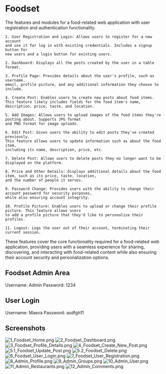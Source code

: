 # Foodset

The features and modules for a food-related web application with user registration and authentication 
functionality.     

    1. User Registration and Login: Allows users to register for a new account 
    and use it for log in with existing credentials. Includes a signup button for 
    new users and a login button for existing users.

    2. Dashboard: Displays all the posts created by the user in a table format.

    3. Profile Page: Provides details about the user's profile, such as username, 
    email, profile picture, and any additional information they choose to include.

    4. Create Post: Enables users to create new posts about food items. 
    This feature likely includes fields for the food item's name, description, price, taste, and location.

    5. Add Images: Allows users to upload images of the food items they're posting about. Supports JPG format 
    and PNG format for image uploads.

    6. Edit Post: Gives users the ability to edit posts they've created previously. 
    This feature allows users to update information such as about the food item, 
    including its name, description, price, etc.

    7. Delete Post: Allows users to delete posts they no longer want to be displayed on the platform.

    8. Price and Other Details: Displays additional details about the food item, such as its price, taste, location, 
    and the number of people it serves.

    9. Password Change: Provides users with the ability to change their account password for security purposes,
    while also ensuring account integrity.

    10. Profile Picture: Enables users to upload or change their profile picture. This feature allows users 
    to add a profile picture that they'd like to personalize their profiles.

    11. Logout: Logs the user out of their account, terminating their current session.

These features cover the core functionality required for a food-related web application, 
providing users with a seamless experience for sharing, discovering, and interacting with 
food-related content while also ensuring their account security and personalization options.

## Foodset Admin Area
Username: Admin
Password: 1234

## User Login
Username: Maeva
Password: asdfgh11

## Screenshots
![1_Foodset_Home.png](https://github.com/sibina-sto/Foodset/blob/main/image/1_Foodset_Home.png?raw=true)
![2_Foodset_Dashboard.png](https://github.com/sibina-sto/Foodset/blob/main/image/2_Foodset_Dashboard.png?raw=true)
![3_Foodset_Profile_Details.png](https://github.com/sibina-sto/Foodset/blob/main/image/3_Foodset_Profile_Details.png?raw=true)
![4_Foodset_Create_New_Post.png](https://github.com/sibina-sto/Foodset/blob/main/image/4_Foodset_Create_New_Post.png?raw=true)
![5.1_Foodset_Update_Post.png](https://github.com/sibina-sto/Foodset/blob/main/image/5.1_Foodset_Update_Post.png?raw=true)
![5.2_Foodset_Delete.png](https://github.com/sibina-sto/Foodset/blob/main/image/5.2_Foodset_Delete.png?raw=true)
![6_Foodset_User_Login.png](https://github.com/sibina-sto/Foodset/blob/main/image/6_Foodset_User_Login.png?raw=true)
![7_Foodset_User_Registration.png](https://github.com/sibina-sto/Foodset/blob/main/image/7_Foodset_User_Registration.png?raw=true)
![8_Admin_Profile.png](https://github.com/sibina-sto/Foodset/blob/main/image/8_Admin_Profile.png?raw=true)
![9_Admin_Groups.png](https://github.com/sibina-sto/Foodset/blob/main/image/9_Admin_Groups.png?raw=true)
![10_Admin_User.png](https://github.com/sibina-sto/Foodset/blob/main/image/10_Admin_User.png?raw=true)
![11_Admin_Restaurants.png](https://github.com/sibina-sto/Foodset/blob/main/image/11_Admin_Restaurants.png?raw=true)
![12_Admin_Comments.png](https://github.com/sibina-sto/Foodset/blob/main/image/12_Admin_Comments.png?raw=true)